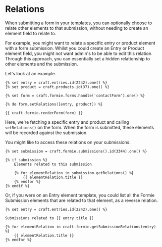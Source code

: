 # Relations
When submitting a form in your templates, you can optionally choose to relate other elements to that submission, without needing to create an element field to relate to.

For example, you might want to relate a specific entry or product element with a form submission. Whilst you could create an Entry or Product element field, you might not want admin's to be able to edit this relation. Through this approach, you can essentially set a hidden relationship to other elements and the submission.

Let's look at an example.


```twig
{% set entry = craft.entries.id(2242).one() %}
{% set product = craft.products.id(37).one() %}

{% set form = craft.formie.forms.handle('contactForm').one() %}

{% do form.setRelations([entry, product]) %}

{{ craft.formie.renderForm(form) }}
```

Here, we're fetching a specific entry and product and calling `setRelations()` on the form. When the form is submitted, these elements will be recorded against the submission.

You might like to access these relations on your submissions.

```twig
{% set submission = craft.formie.submissions().id(3344).one() %}

{% if submission %}
    Elements related to this submission

    {% for elementRelation in submission.getRelations() %}
        {{ elementRelation.title }}
    {% endfor %}
{% endif %}
```

Or, if you were on an Entry element template, you could list all the Formie Submission elements that are related to that element, as a reverse relation.

```twig
{% set entry = craft.entries.id(2242).one() %}

Submissions related to {{ entry.title }}

{% for elementRelation in craft.formie.getSubmissionRelations(entry) %}
    {{ elementRelation.title }}
{% endfor %}
```
